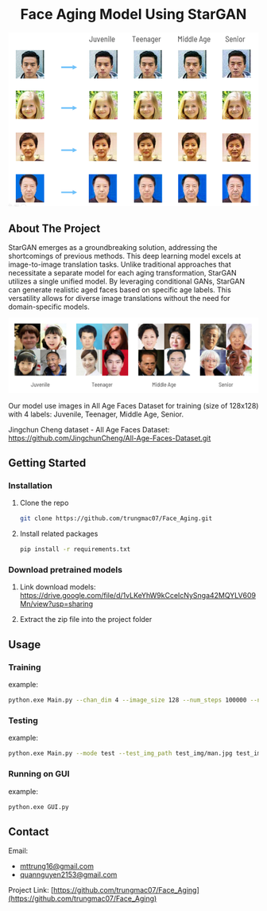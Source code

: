 
<!-- PROJECT LOGO -->
<br />
<div align="center">
  <h1 align="center">Face Aging Model Using StarGAN</h1>
</div>

![Face Aging](resources/face_aging.png)

<!-- ABOUT THE PROJECT -->
## About The Project

StarGAN emerges as a groundbreaking solution, addressing the shortcomings of previous methods. This deep learning model excels at image-to-image translation tasks. Unlike traditional approaches that necessitate a separate model for each aging transformation, StarGAN utilizes a single unified model.  By leveraging conditional GANs, StarGAN can generate realistic aged faces based on specific age labels. This versatility allows for diverse image translations without the need for domain-specific models.

![Four Groups](resources/four_groups.png)

Our model use images in All Age Faces Dataset for training (size of 128x128) with 4 labels: Juvenile, Teenager, Middle Age, Senior.

Jingchun Cheng dataset - All Age Faces Dataset: https://github.com/JingchunCheng/All-Age-Faces-Dataset.git 

<!-- GETTING STARTED -->
## Getting Started


### Installation

1. Clone the repo
   ```sh
   git clone https://github.com/trungmac07/Face_Aging.git
   ```
2. Install related packages
    ```sh
    pip install -r requirements.txt
    ```

### Download pretrained models
1. Link download models: https://drive.google.com/file/d/1vLKeYhW9kCceIcNySnga42MQYLV609Mn/view?usp=sharing

2. Extract the zip file into the project folder



<!-- USAGE EXAMPLES -->
## Usage

### Training


example:
```bash 
python.exe Main.py --chan_dim 4 --image_size 128 --num_steps 100000 --n_critic 5 --start_step 0 --mode train --image_dir AAF_4/train --log_dir train/logs --model_save_dir train/models --sample_dir train/samples  --log_step 10 --sample_step 1000 --model_save_step 1000
```
### Testing
example:
```bash 
python.exe Main.py --mode test --test_img_path test_img/man.jpg test_img/girl.jpg test_img/middleage.jpg test_img/woman.jpg --result_dir test_img/result --G_path model/G --D_path model/D
```


### Running on GUI
example:
```bash 
python.exe GUI.py
```


<!-- CONTACT -->
## Contact

Email:
- mttrung16@gmail.com
- quannguyen2153@gmail.com

Project Link: [https://github.com/trungmac07/Face_Aging](https://github.com/trungmac07/Face_Aging)
